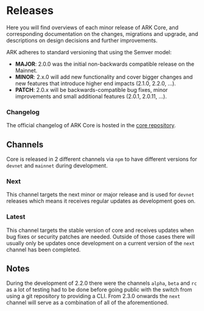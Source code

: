 # Releases

Here you will find overviews of each minor release of ARK Core, and corresponding documentation on the changes, migrations and upgrade, and descriptions on design decisions and further improvements.

ARK adheres to standard versioning that using the Semver model:

- **MAJOR**: 2.0.0 was the initial non-backwards compatible release on the Mainnet.
- **MINOR**: 2.x.0 will add new functionality and cover bigger changes and new features that introduce higher end impacts (2.1.0, 2.2.0, …).
- **PATCH**: 2.0.x will be backwards-compatible bug fixes, minor improvements and small additional features (2.0.1, 2.0.11, …).

### Changelog

The official changelog of ARK Core is hosted in the [core repository](https://github.com/ARKEcosystem/core/blob/master/CHANGELOG.md).

## Channels

Core is released in 2 different channels via `npm` to have different versions for `devnet` and `mainnet` during development.

### Next

This channel targets the next minor or major release and is used for `devnet` releases which means it receives regular updates as development goes on.

### Latest

This channel targets the stable version of core and receives updates when bug fixes or security patches are needed. Outside of those cases there will usually only be updates once development on a current version of the `next` channel has been completed.

## Notes

During the development of 2.2.0 there were the channels `alpha`, `beta` and `rc` as a lot of testing had to be done before going public with the switch from using a git repository to providing a CLI. From 2.3.0 onwards the `next` channel will serve as a combination of all of the aforementioned.
